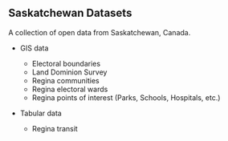## Saskatchewan Datasets ##

A collection of open data from Saskatchewan, Canada.

- GIS data
  - Electoral boundaries
  - Land Dominion Survey
  - Regina communities
  - Regina electoral wards
  - Regina points of interest (Parks, Schools, Hospitals, etc.)

- Tabular data
  - Regina transit
